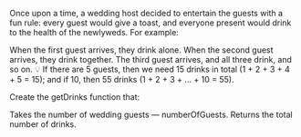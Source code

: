 Once upon a time, a wedding host decided to entertain the guests with a fun rule: every guest would give a toast, and everyone present would drink to the health of the newlyweds. For example:

When the first guest arrives, they drink alone.
When the second guest arrives, they drink together.
The third guest arrives, and all three drink, and so on.
💡 If there are 5 guests, then we need 15 drinks in total (1 + 2 + 3 + 4 + 5 = 15); and if 10, then 55 drinks (1 + 2 + 3 + ... + 10 = 55).

Create the getDrinks function that:

Takes the number of wedding guests — numberOfGuests.
Returns the total number of drinks.
